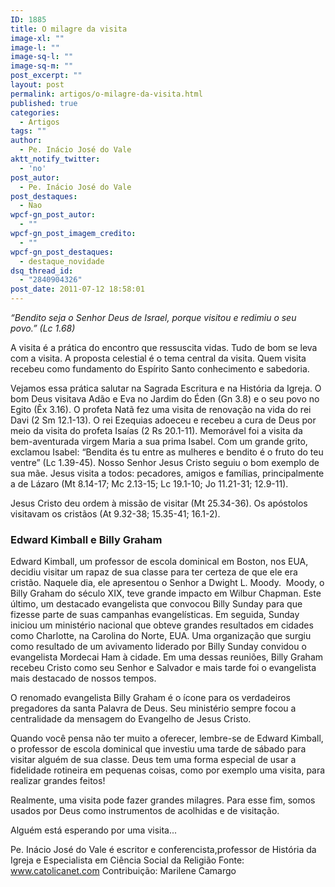 ```yaml
---
ID: 1885
title: O milagre da visita
image-xl: ""
image-l: ""
image-sq-l: ""
image-sq-m: ""
post_excerpt: ""
layout: post
permalink: artigos/o-milagre-da-visita.html
published: true
categories:
  - Artigos
tags: ""
author:
  - Pe. Inácio José do Vale
aktt_notify_twitter:
  - 'no'
post_autor:
  - Pe. Inácio José do Vale
post_destaques:
  - Nao
wpcf-gn_post_autor:
  - ""
wpcf-gn_post_imagem_credito:
  - ""
wpcf-gn_post_destaques:
  - destaque_novidade
dsq_thread_id:
  - "2840904326"
post_date: 2011-07-12 18:58:01
---
```

<em>“Bendito seja o Senhor Deus de Israel, porque visitou e redimiu o seu povo.” (Lc 1.68)</em>

A visita é a prática do encontro que ressuscita vidas. Tudo de bom se leva com a visita. A proposta celestial é o tema central da visita. Quem visita recebeu como fundamento do Espírito Santo conhecimento e sabedoria.

Vejamos essa prática salutar na Sagrada Escritura e na História da Igreja. O bom Deus visitava Adão e Eva no Jardim do Éden (Gn 3.8) e o seu povo no Egito (Êx 3.16). O profeta Natã fez uma visita de renovação na vida do rei Davi (2 Sm 12.1-13). O rei Ezequias adoeceu e recebeu a cura de Deus por meio da visita do profeta Isaías (2 Rs 20.1-11). Memorável foi a visita da bem-aventurada virgem Maria a sua prima Isabel. Com um grande grito, exclamou Isabel: “Bendita és tu entre as mulheres e bendito é o fruto do teu ventre” (Lc 1.39-45). Nosso Senhor Jesus Cristo seguiu o bom exemplo de sua mãe. Jesus visita a todos: pecadores, amigos e famílias, principalmente a de Lázaro (Mt 8.14-17; Mc 2.13-15; Lc 19.1-10; Jo 11.21-31; 12.9-11).

Jesus Cristo deu ordem à missão de visitar (Mt 25.34-36). Os apóstolos visitavam os cristãos (At 9.32-38; 15.35-41; 16.1-2).
<h3>Edward Kimball e Billy Graham</h3>
Edward Kimball, um professor de escola dominical em Boston, nos EUA, decidiu visitar um rapaz de sua classe para ter certeza de que ele era cristão. Naquele dia, ele apresentou o Senhor a Dwight L. Moody.  Moody, o Billy Graham do século XIX, teve grande impacto em Wilbur Chapman. Este último, um destacado evangelista que convocou Billy Sunday para que fizesse parte de suas campanhas evangelísticas. Em seguida, Sunday iniciou um ministério nacional que obteve grandes resultados em cidades como Charlotte, na Carolina do Norte, EUA. Uma organização que surgiu como resultado de um avivamento liderado por Billy Sunday convidou o evangelista Mordecai Ham à cidade. Em uma dessas reuniões, Billy Graham recebeu Cristo como seu Senhor e Salvador e mais tarde foi o evangelista mais destacado de nossos tempos.

O renomado evangelista Billy Graham é o ícone para os verdadeiros pregadores da santa Palavra de Deus. Seu ministério sempre focou a centralidade da mensagem do Evangelho de Jesus Cristo.

Quando você pensa não ter muito a oferecer, lembre-se de Edward Kimball, o professor de escola dominical que investiu uma tarde de sábado para visitar alguém de sua classe. Deus tem uma forma especial de usar a fidelidade rotineira em pequenas coisas, como por exemplo uma visita, para realizar grandes feitos!

Realmente, uma visita pode fazer grandes milagres. Para esse fim, somos usados por Deus como instrumentos de acolhidas e de visitação.

Alguém está esperando por uma visita...

Pe. Inácio José do Vale é escritor e conferencista,professor de História da Igreja e Especialista em Ciência Social da Religião
Fonte: www.catolicanet.com
Contribuição: Marilene Camargo